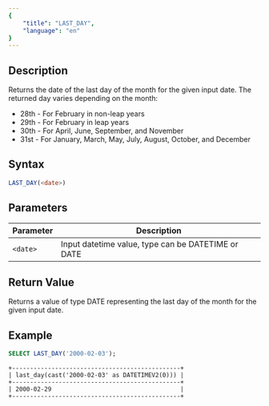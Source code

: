 ```yaml
---
{
    "title": "LAST_DAY",
    "language": "en"
}
---
```


## Description

Returns the date of the last day of the month for the given input date. The returned day varies depending on the month:
- 28th - For February in non-leap years
- 29th - For February in leap years
- 30th - For April, June, September, and November
- 31st - For January, March, May, July, August, October, and December

## Syntax

```sql
LAST_DAY(<date>)
```

## Parameters

| Parameter | Description                                      |
|-----------|--------------------------------------------------|
| `<date>` | Input datetime value, type can be DATETIME or DATE |

## Return Value

Returns a value of type DATE representing the last day of the month for the given input date.

## Example

```sql
SELECT LAST_DAY('2000-02-03');
```

```text
+-----------------------------------------------+
| last_day(cast('2000-02-03' as DATETIMEV2(0))) |
+-----------------------------------------------+
| 2000-02-29                                    |
+-----------------------------------------------+
```
